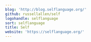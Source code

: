 ```yaml
---
blog: 'http://blog.selflanguage.org/'
github: russellallen/self
logohandle: selflanguage
sort: selflanguage
title: Self
website: 'https://selflanguage.org/'
---
```

